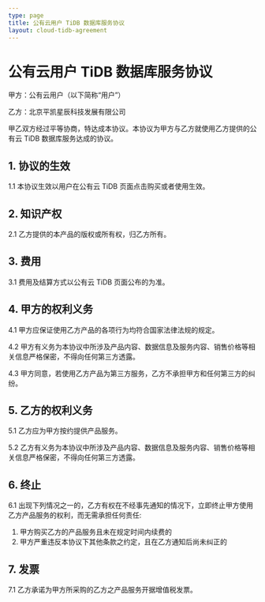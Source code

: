 ```yaml
---
type: page
title: 公有云用户 TiDB 数据库服务协议
layout: cloud-tidb-agreement
---
```


# 公有云用户 TiDB 数据库服务协议

甲方：公有云用户（以下简称“用户”）

乙方：北京平凯星辰科技发展有限公司

甲乙双方经过平等协商，特达成本协议。本协议为甲方与乙方就使用乙方提供的公有云 TiDB 数据库服务达成的协议。

## 1. 协议的生效

1.1 本协议生效以用户在公有云 TiDB 页面点击购买或者使用生效。

## 2. 知识产权

2.1 乙方提供的本产品的版权或所有权，归乙方所有。

## 3. 费用

3.1 费用及结算方式以公有云 TiDB 页面公布的为准。

## 4. 甲方的权利义务

4.1 甲方应保证使用乙方产品的各项行为均符合国家法律法规的规定。

4.2 甲方有义务为本协议中所涉及产品内容、数据信息及服务内容、销售价格等相关信息严格保密，不得向任何第三方透露。

4.3 甲方同意，若使用乙方产品为第三方服务，乙方不承担甲方和任何第三方的纠纷。

## 5. 乙方的权利义务

5.1 乙方应为甲方按约提供产品服务。

5.2 乙方有义务为本协议中所涉及产品内容、数据信息及服务内容、销售价格等相关信息严格保密，不得向任何第三方透露。

## 6. 终止

6.1 出现下列情况之一的，乙方有权在不经事先通知的情况下，立即终止甲方使用乙方产品服务的权利，而无需承担任何责任:

  1. 甲方购买乙方的产品服务且未在规定时间内续费的
  2. 甲方严重违反本协议下其他条款之约定，且在乙方通知后尚未纠正的

## 7. 发票

7.1 乙方承诺为甲方所采购的乙方之产品服务开据增值税发票。
